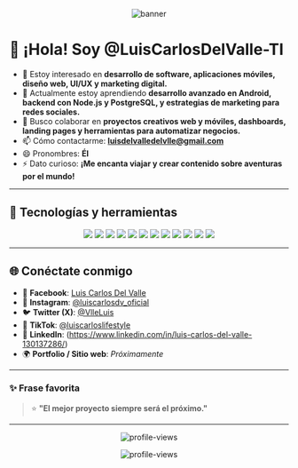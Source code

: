 <!-- Banner superior -->
<p align="center">
  <img src="https://capsule-render.vercel.app/api?type=waving&color=0:ffc2cc,100:ffe5ec&height=200&section=header&text=¡Hola,%20soy%20Luis%20Carlos!&fontSize=40&fontColor=000000" alt="banner" />
</p>

# 👋 ¡Hola! Soy @LuisCarlosDelValle-TI

- 👀 Estoy interesado en **desarrollo de software, aplicaciones móviles, diseño web, UI/UX y marketing digital.**  
- 🌱 Actualmente estoy aprendiendo **desarrollo avanzado en Android, backend con Node.js y PostgreSQL, y estrategias de marketing para redes sociales.**  
- 💞️ Busco colaborar en **proyectos creativos web y móviles, dashboards, landing pages y herramientas para automatizar negocios.**  
- 📫 Cómo contactarme: **[luisdelvalledelvlle@gmail.com](mailto:luisdelvalledelvlle@gmail.com)**  
- 😄 Pronombres: **Él**  
- ⚡ Dato curioso: **¡Me encanta viajar y crear contenido sobre aventuras por el mundo!**  

---

## 🚀 Tecnologías y herramientas

<p align="center">
  <img src="https://img.shields.io/badge/Java-007396?style=for-the-badge&logo=java&logoColor=white"/>
  <img src="https://img.shields.io/badge/JavaScript-F7DF1E?style=for-the-badge&logo=javascript&logoColor=black"/>
  <img src="https://img.shields.io/badge/Node.js-339933?style=for-the-badge&logo=node.js&logoColor=white"/>
  <img src="https://img.shields.io/badge/PostgreSQL-4169E1?style=for-the-badge&logo=postgresql&logoColor=white"/>
  <img src="https://img.shields.io/badge/HTML5-E34F26?style=for-the-badge&logo=html5&logoColor=white"/>
  <img src="https://img.shields.io/badge/CSS3-1572B6?style=for-the-badge&logo=css3&logoColor=white"/>
  <img src="https://img.shields.io/badge/Bootstrap-7952B3?style=for-the-badge&logo=bootstrap&logoColor=white"/>
  <img src="https://img.shields.io/badge/React-20232A?style=for-the-badge&logo=react&logoColor=61DAFB"/>
  <img src="https://img.shields.io/badge/Android-3DDC84?style=for-the-badge&logo=android&logoColor=white"/>
  <img src="https://img.shields.io/badge/Canva-00C4CC?style=for-the-badge&logo=canva&logoColor=white"/>
  <img src="https://img.shields.io/badge/Figma-F24E1E?style=for-the-badge&logo=figma&logoColor=white"/>
  <img src="https://img.shields.io/badge/GitHub-181717?style=for-the-badge&logo=github&logoColor=white"/>
</p>

---

## 🌐 Conéctate conmigo

- 💙 **Facebook**: [Luis Carlos Del Valle](https://www.facebook.com/LuisCarlosDelValle22/)
- 📸 **Instagram**: [@luiscarlosdv_oficial](https://www.instagram.com/luiscarlosdv_oficial/)
- 🐦 **Twitter (X)**: [@VlleLuis](https://x.com/VlleLuis)
- 🎥 **TikTok**: [@luiscarloslifestyle](https://www.tiktok.com/@luiscarloslifestyle)
- 💼 **LinkedIn**: (https://www.linkedin.com/in/luis-carlos-del-valle-130137286/)
- 🌍 **Portfolio / Sitio web**: *Próximamente*

---

### ✨ Frase favorita

> ⭐ **"El mejor proyecto siempre será el próximo."**

---

<p align="center">
  <img src="https://komarev.com/ghpvc/?username=LuisCarlosDelValle-TI&label=Visitas&color=0e75b6&style=flat" alt="profile-views" />
</p>

<p align="center">
  <img src="https://komarev.com/ghpvc/?username=LuisCarlosDelValle-TI&label=Visitas&color=0e75b6&style=flat" alt="profile-views" />
</p>
